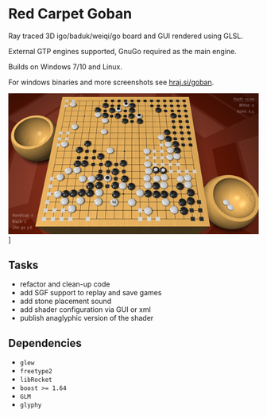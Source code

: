 # Red Carpet Goban

Ray traced 3D igo/baduk/weiqi/go board and GUI rendered using GLSL.

External GTP engines supported, GnuGo required as the main engine.

Builds on Windows 7/10 and Linux.

For windows binaries and more screenshots see [hraj.si/goban](http://hraj.si/goban).

[![screen06](/res/screen06_s.png)](https://www.youtube.com/watch?v=S3kmepVEipk)]

## Tasks
*   refactor and clean-up code
*   add SGF support to replay and save games
*   add stone placement sound
*   add shader configuration via GUI or xml
*   publish anaglyphic version of the shader

## Dependencies
*   `glew`
*   `freetype2`
*   `libRocket`
*   `boost >= 1.64`
*   `GLM`
*   `glyphy`
